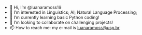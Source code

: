 - 👋 Hi, I’m @luanaramoss16
- 👀 I’m interested in Linguistics; AI; Natural Language Processing;
- 🌱 I’m currently learning basic Python coding!
- 💞️ I’m looking to collaborate on challenging projects!
- 📫 How to reach me: my e-mail is luanaramoss@usp.br

<!---
luanaramoss16/luanaramoss16 is a ✨ special ✨ repository because its `README.md` (this file) appears on your GitHub profile.
You can click the Preview link to take a look at your changes.
--->
